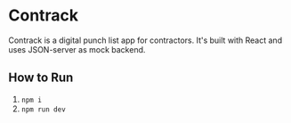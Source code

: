 <h1>Contrack</h1>

Contrack is a digital punch list app for contractors. It's built with React and uses JSON-server as mock backend.

<h2>How to Run</h2>

1. <code>npm i</code>
2. <code>npm run dev</code>
